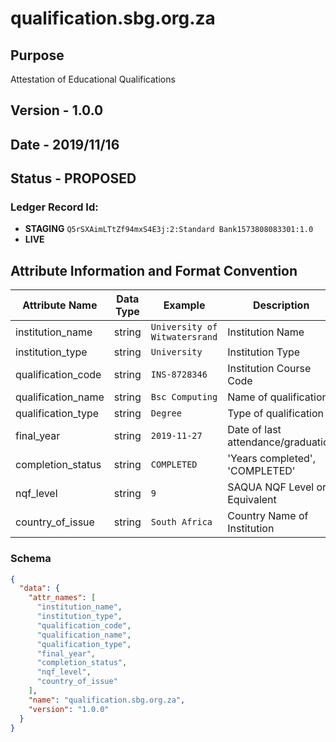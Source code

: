 # qualification.sbg.org.za

## Purpose

Attestation of Educational Qualifications

## Version - 1.0.0

## Date - 2019/11/16

## Status - **PROPOSED**

### Ledger Record Id:

- **STAGING** `Q5rSXAimLTtZf94mxS4E3j:2:Standard Bank1573808083301:1.0`
- **LIVE**

## Attribute Information and Format Convention

| Attribute Name     | Data Type | Example                       | Description                         |
|--------------------|-----------|-------------------------------|-------------------------------------|
| institution_name   | string    | `University of Witwatersrand` | Institution Name                    |
| institution_type   | string    | `University`                  | Institution Type                    |
| qualification_code | string    | `INS-8728346`                 | Institution Course Code             |
| qualification_name | string    | `Bsc Computing`               | Name of qualification               |
| qualification_type | string    | `Degree`                      | Type of qualification               |
| final_year         | string    | `2019-11-27`                  | Date of last attendance/graduation  |
| completion_status  | string    | `COMPLETED`                   | 'Years completed', 'COMPLETED'      |
| nqf_level          | string    | `9`                           | SAQUA NQF Level or Equivalent       |
| country_of_issue   | string    | `South Africa`                | Country Name of Institution         |

### Schema

```json
{
  "data": {
    "attr_names": [
      "institution_name",
      "institution_type",
      "qualification_code",
      "qualification_name",
      "qualification_type",
      "final_year",
      "completion_status",
      "nqf_level",
      "country_of_issue"
    ],
    "name": "qualification.sbg.org.za",
    "version": "1.0.0"
  }
}
```

